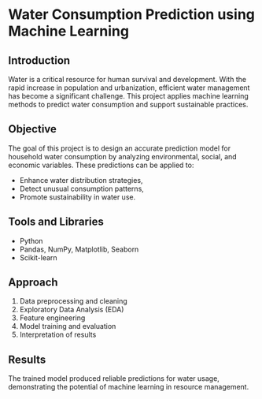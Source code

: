# Water Consumption Prediction using Machine Learning

## Introduction
Water is a critical resource for human survival and development. With the rapid increase in population and urbanization, efficient water management has become a significant challenge. This project applies machine learning methods to predict water consumption and support sustainable practices.

## Objective
The goal of this project is to design an accurate prediction model for household water consumption by analyzing environmental, social, and economic variables. These predictions can be applied to:
- Enhance water distribution strategies,
- Detect unusual consumption patterns,
- Promote sustainability in water use.

## Tools and Libraries
- Python  
- Pandas, NumPy, Matplotlib, Seaborn  
- Scikit-learn  

## Approach
1. Data preprocessing and cleaning  
2. Exploratory Data Analysis (EDA)  
3. Feature engineering  
4. Model training and evaluation  
5. Interpretation of results  

## Results
The trained model produced reliable predictions for water usage, demonstrating the potential of machine learning in resource management.
 

